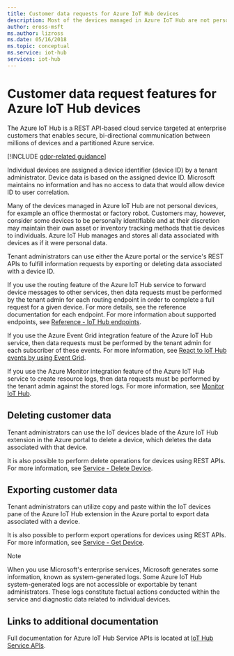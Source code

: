 ```yaml
---
title: Customer data requests for Azure IoT Hub devices
description: Most of the devices managed in Azure IoT Hub are not personal, but some are. This article talks about admins being able to export or delete personal data from a device.
author: eross-msft
ms.author: lizross
ms.date: 05/16/2018
ms.topic: conceptual
ms.service: iot-hub
services: iot-hub
---
```


# Customer data request features for Azure IoT Hub devices

The Azure IoT Hub is a REST API-based cloud service targeted at enterprise customers that enables secure, bi-directional communication between millions of devices and a partitioned Azure service.

[!INCLUDE [gdpr-related guidance](../../includes/gdpr-intro-sentence.md)]

Individual devices are assigned a device identifier (device ID) by a tenant administrator. Device data is based on the assigned device ID. Microsoft maintains no information and has no access to data that would allow device ID to user correlation.

Many of the devices managed in Azure IoT Hub are not personal devices, for example an office thermostat or factory robot. Customers may, however, consider some devices to be personally identifiable and at their discretion may maintain their own asset or inventory tracking methods that tie devices to individuals. Azure IoT Hub manages and stores all data associated with devices as if it were personal data.

Tenant administrators can use either the Azure portal or the service's REST APIs to fulfill information requests by exporting or deleting data associated with a device ID.

If you use the routing feature of the Azure IoT Hub service to forward device messages to other services, then data requests must be performed by the tenant admin for each routing endpoint in order to complete a full request for a given device. For more details, see the reference documentation for each endpoint. For more information about supported endpoints, see [Reference - IoT Hub endpoints](iot-hub-devguide-endpoints.md).

If you use the Azure Event Grid integration feature of the Azure IoT Hub service, then data requests must be performed by the tenant admin for each subscriber of these events. For more information, see [React to IoT Hub events by using Event Grid](iot-hub-event-grid.md).

If you use the Azure Monitor integration feature of the Azure IoT Hub service to create resource logs, then data requests must be performed by the tenant admin against the stored logs. For more information, see [Monitor IoT Hub](monitor-iot-hub.md).

## Deleting customer data

Tenant administrators can use the IoT devices blade of the Azure IoT Hub extension in the Azure portal to delete a device, which deletes the data associated with that device.

It is also possible to perform delete operations for devices using REST APIs. For more information, see [Service - Delete Device](/azure/iot-hub/iot-c-sdk-ref/iothub-registrymanager-h/iothubregistrymanager-deletedevice).

## Exporting customer data

Tenant administrators can utilize copy and paste within the IoT devices pane of the Azure IoT Hub extension in the Azure portal to export data associated with a device.

It is also possible to perform export operations for devices using REST APIs. For more information, see [Service - Get Device](/azure/iot-hub/iot-c-sdk-ref/iothub-registrymanager-h/iothubregistrymanager-getdevice).

> [!NOTE]
> When you use Microsoft's enterprise services, Microsoft generates some information, known as system-generated logs. Some Azure IoT Hub system-generated logs are not accessible or exportable by tenant administrators. These logs constitute factual actions conducted within the service and diagnostic data related to individual devices.

## Links to additional documentation

Full documentation for Azure IoT Hub Service APIs is located at [IoT Hub Service APIs](/rest/api/iothub/service/configuration).